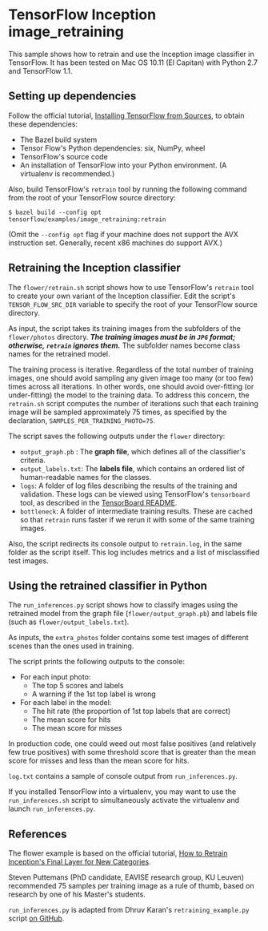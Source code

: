 # TensorFlow Inception image_retraining

This sample shows how to retrain and use the Inception image classifier in TensorFlow. It has been tested on Mac OS 10.11 (El Capitan) with Python 2.7 and TensorFlow 1.1.

## Setting up dependencies

Follow the official tutorial, [Installing TensorFlow from Sources](https://www.tensorflow.org/install/install_sources/), to obtain these dependencies:

* The Bazel build system
* Tensor Flow's Python dependencies: six, NumPy, wheel
* TensorFlow's source code
* An installation of TensorFlow into your Python environment. (A virtualenv is recommended.)

Also, build TensorFlow's `retrain` tool by running the following command from the root of your TensorFlow source directory:

```
$ bazel build --config opt tensorflow/examples/image_retraining:retrain
```

(Omit the `--config opt` flag if your machine does not support the AVX instruction set. Generally, recent x86 machines do support AVX.)

## Retraining the Inception classifier

The `flower/retrain.sh` script shows how to use TensorFlow's `retrain` tool to create your own variant of the Inception classifier. Edit the script's `TENSOR_FLOW_SRC_DIR` variable to specify the root of your TensorFlow source directory.

As input, the script takes its training images from the subfolders of the `flower/photos` directory. ***The training images must be in `JPG` format; otherwise, `retrain` ignores them.*** The subfolder names become class names for the retrained model.

The training process is iterative. Regardless of the total number of training images, one should avoid sampling any given image too many (or too few) times across all iterations. In other words, one should avoid over-fitting (or under-fitting) the model to the training data. To address this concern, the `retrain.sh` script computes the number of iterations such that each training image will be sampled approximately 75 times, as specified by the declaration, `SAMPLES_PER_TRAINING_PHOTO=75`.

The script saves the following outputs under the `flower` directory:

* `output_graph.pb` : The **graph file**, which defines all of the classifier's criteria.
* `output_labels.txt`: The **labels file**, which contains an ordered list of human-readable names for the classes.
* `logs`: A folder of log files describing the results of the training and validation. These logs can be viewed using TensorFlow's `tensorboard` tool, as described in the [TensorBoard README](https://github.com/tensorflow/tensorflow/blob/r1.1/tensorflow/tensorboard/README.md).
* `bottleneck`: A folder of intermediate training results. These are cached so that `retrain` runs faster if we rerun it with some of the same training images.

Also, the script redirects its console output to `retrain.log`, in the same folder as the script itself. This log includes metrics and a list of misclassified test images.

## Using the retrained classifier in Python 

The `run_inferences.py` script shows how to classify images using the retrained model from the graph file (`flower/output_graph.pb`) and labels file (such as `flower/output_labels.txt`).

As inputs, the `extra_photos` folder contains some test images of different scenes than the ones used in training.

The script prints the following outputs to the console:

* For each input photo:
  * The top 5 scores and labels
  * A warning if the 1st top label is wrong
* For each label in the model:
  * The hit rate (the proportion of 1st top labels that are correct)
  * The mean score for hits
  * The mean score for misses

In production code, one could weed out most false positives (and relatively few true positives) with some threshold score that is greater than the mean score for misses and less than the mean score for hits.

`log.txt` contains a sample of console output from `run_inferences.py`.

If you installed TensorFlow into a virtualenv, you may want to use the `run_inferences.sh` script to simultaneously activate the virtualenv and launch `run_inferences.py`.

## References

The flower example is based on the official tutorial, [How to Retrain Inception's Final Layer for New Categories](https://www.tensorflow.org/tutorials/image_retraining).

Steven Puttemans (PhD candidate, EAVISE research group, KU Leuven) recommended 75 samples per training image as a rule of thumb, based on research by one of his Master's students.

`run_inferences.py` is adapted from Dhruv Karan's `retraining_example.py` script [on GitHub](https://github.com/eldor4do/Tensorflow-Examples/blob/master/retraining-example.py).
